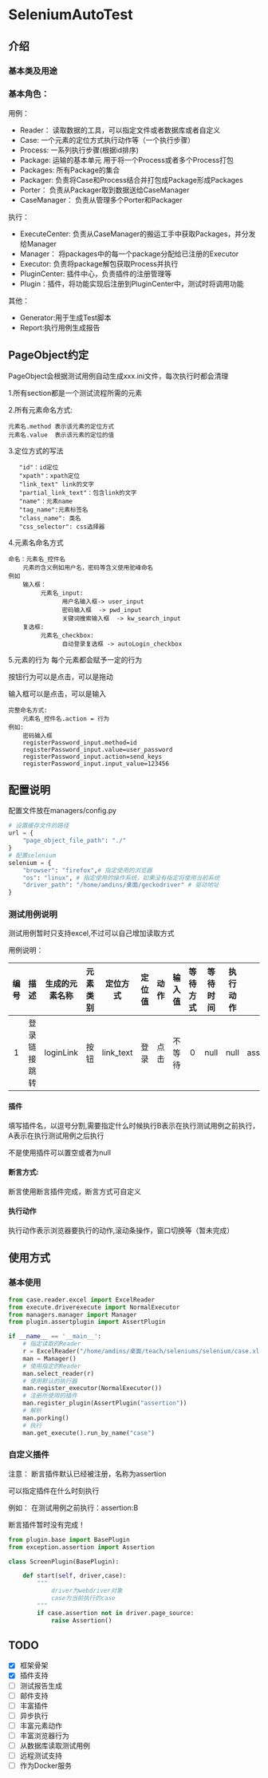 # SeleniumAutoTest

## 介绍
### 基本类及用途
### 基本角色：
用例：
+ Reader： 读取数据的工具，可以指定文件或者数据库或者自定义
+ Case: 一个元素的定位方式执行动作等（一个执行步骤）
+ Process: 一系列执行步骤(根据id排序)
+ Package: 运输的基本单元 用于将一个Process或者多个Process打包
+ Packages: 所有Package的集合
+ Packager: 负责将Case和Process结合并打包成Package形成Packages
+ Porter： 负责从Packager取到数据送给CaseManager
+ CaseManager： 负责从管理多个Porter和Packager


执行：
+ ExecuteCenter: 负责从CaseManager的搬运工手中获取Packages，并分发给Manager
+ Manager： 将packages中的每一个package分配给已注册的Executor
+ Executor: 负责将package解包获取Process并执行
+ PluginCenter: 插件中心，负责插件的注册管理等
+ Plugin：插件，将功能实现后注册到PluginCenter中，测试时将调用功能

其他：   
+ Generator:用于生成Test脚本
+ Report:执行用例生成报告

## PageObject约定
PageObject会根据测试用例自动生成xxx.ini文件，每次执行时都会清理


1.所有section都是一个测试流程所需的元素

2.所有元素命名方式:
```
元素名.method 表示该元素的定位方式
元素名.value  表示该元素的定位的值
```
3.定位方式的写法
```
   "id"：id定位
   "xpath"：xpath定位
   "link_text" link的文字
   "partial_link_text"：包含link的文字
   "name"：元素name
   "tag_name":元素标签名
   "class_name": 类名
   "css_selector": css选择器
```
4.元素名命名方式
```
命名：元素名_控件名
    元素的含义例如用户名，密码等含义使用驼峰命名
例如
    输入框：
         元素名_input:
               用户名输入框-> user_input
               密码输入框  -> pwd_input
               关键词搜索输入框  -> kw_search_input
    复选框:
         元素名_checkbox:
               自动登录复选框 -> autoLogin_checkbox
```
5.元素的行为
每个元素都会赋予一定的行为

按钮行为可以是点击，可以是拖动

输入框可以是点击，可以是输入

```
完整命名方式:
    元素名_控件名.action = 行为
例如:
    密码输入框
    registerPassword_input.method=id
    registerPassword_input.value=user_password
    registerPassword_input.action=send_keys
    registerPassword_input.input_value=123456
```

## 配置说明
配置文件放在managers/config.py

```python
# 设置缓存文件的路径
url = {
    "page_object_file_path": "./"
}
# 配置selenium
selenium = {
    "browser": "firefox",# 指定使用的浏览器
    "os": "linux", # 指定使用的操作系统，如果没有指定将使用当前系统
    "driver_path": "/home/amdins/桌面/geckodriver" # 驱动地址
}
``` 

### 测试用例说明
测试用例暂时只支持excel,不过可以自己增加读取方式

用例说明：

|编号|描述|生成的元素名称|元素类别|定位方式|定位值|动作|输入值|等待方式|等待时间|执行动作|使用插件|断言条件|
|:--:|:--:|:--:|:--:|:--:|:--:|:--:|:--:|:--:|:--:|:--:|:--:|:--:|
|1|登录链接跳转|loginLink|按钮|link_text|登录|点击|不等待|0|null|null|assertion:B,screen:B|contains(title,'登录')|

####  插件

填写插件名，以逗号分割,需要指定什么时候执行B表示在执行测试用例之前执行，A表示在执行测试用例之后执行
 
不是使用插件可以置空或者为null
 
#### 断言方式:

断言使用断言插件完成，断言方式可自定义

#### 执行动作
执行动作表示浏览器要执行的动作,滚动条操作，窗口切换等（暂未完成）

## 使用方式
### 基本使用
```python
from case.reader.excel import ExcelReader
from execute.driverexecute import NormalExecutor
from managers.manager import Manager
from plugin.assertplugin import AssertPlugin

if __name__ == '__main__':
    # 指定读取的Reader
    r = ExcelReader("/home/amdins/桌面/teach/seleniums/selenium/case.xlsx")
    man = Manager()
    # 使用指定的Reader
    man.select_reader(r)
    # 使用默认的执行器
    man.register_executor(NormalExecutor())
    # 注册所使用的插件
    man.register_plugin(AssertPlugin("assertion"))
    # 解析
    man.porking()
    # 执行
    man.get_execute().run_by_name("case")
```

### 自定义插件

注意：
断言插件默认已经被注册，名称为assertion

可以指定插件在什么时刻执行

例如：
在测试用例之前执行：assertion:B

断言插件暂时没有完成！

```python
from plugin.base import BasePlugin
from exception.assertion import Assertion

class ScreenPlugin(BasePlugin):

    def start(self, driver,case):
        """
            driver为webdriver对象
            case为当前执行的case
        """
        if case.assertion not in driver.page_source:
            raise Assertion()
```

## TODO

-[x] 框架骨架
-[x] 插件支持
-[ ] 测试报告生成
-[ ] 邮件支持
-[ ] 丰富插件
-[ ] 异步执行 
-[ ] 丰富元素动作
-[ ] 丰富浏览器行为
-[ ] 从数据库读取测试用例
-[ ] 远程测试支持
-[ ] 作为Docker服务